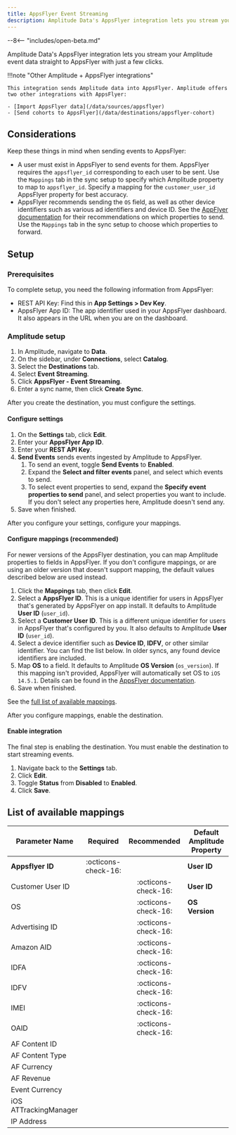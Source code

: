 ```yaml
---
title: AppsFlyer Event Streaming
description: Amplitude Data's AppsFlyer integration lets you stream your Amplitude event data straight to AppsFlyer with just a few clicks.
---
```


--8<-- "includes/open-beta.md"

Amplitude Data's AppsFlyer integration lets you stream your Amplitude event data straight to AppsFlyer with just a few clicks.

!!!note "Other Amplitude + AppsFlyer integrations"

    This integration sends Amplitude data into AppsFlyer. Amplitude offers two other integrations with AppsFlyer:

    - [Import AppsFlyer data](/data/sources/appsflyer)
    - [Send cohorts to AppsFlyer](/data/destinations/appsflyer-cohort)

## Considerations

Keep these things in mind when sending events to AppsFlyer:

- A user must exist in AppsFlyer to send events for them. AppsFlyer requires the `appsflyer_id` corresponding to each user to be sent. Use the `Mappings` tab in the sync setup to specify which Amplitude property to map to `appsflyer_id`. Specify a mapping for the `customer_user_id` AppsFlyer property for best accuracy.
- AppsFlyer recommends sending the `OS` field, as well as other device identifiers such as various ad identifiers and device ID. See the [AppFlyer documentation](https://support.appsflyer.com/hc/en-us/articles/207034486#payload-parameters) for their recommendations on which properties to send. Use the `Mappings` tab in the sync setup to choose which properties to forward.

## Setup

### Prerequisites

To complete setup, you need the following information from AppsFlyer:

- REST API Key: Find this in **App Settings > Dev Key**.
- AppsFlyer App ID: The app identifier used in your AppsFlyer dashboard. It also appears in the URL when you are on the dashboard.

### Amplitude setup

1. In Amplitude, navigate to **Data**.
2. On the sidebar, under **Connections**, select **Catalog**.
3. Select the **Destinations** tab.
4. Select **Event Streaming**.
5. Click **AppsFlyer - Event Streaming**.
6. Enter a sync name, then click **Create Sync**.

After you create the destination, you must configure the settings.

#### Configure settings

1. On the **Settings** tab, click **Edit**.
2. Enter your **AppsFlyer App ID**.
3. Enter your **REST API Key**.
4. **Send Events** sends events ingested by Amplitude to AppsFlyer.
      1. To send an event, toggle **Send Events** to **Enabled**.
      2. Expand the **Select and filter events** panel, and select which events to send.
      3. To select event properties to send, expand the **Specify event properties to send** panel, and select properties you want to include. If you don't select any properties here, Amplitude doesn't send any.
5. Save when finished.

After you configure your settings, configure your mappings.

#### Configure mappings (recommended)

For newer versions of the AppsFlyer destination, you can map Amplitude properties to fields in AppsFlyer. If you don't configure mappings, or are using an older version that doesn't support mapping, the default values described below are used instead.

1. Click the **Mappings** tab, then click **Edit**.
2. Select a **AppsFlyer ID**. This is a unique identifier for users in AppsFlyer that's generated by AppsFlyer on app install. It defaults to Amplitude **User ID** (`user_id`).
3. Select a **Customer User ID**. This is a different unique identifier for users in AppsFlyer that's configured by you. It also defaults to Amplitude **User ID** (`user_id`).
4. Select a device identifier such as **Device ID**, **IDFV**, or other similar identifier. You can find the list below. In older syncs, any found device identifiers are included.
5. Map **OS** to a field. It defaults to Amplitude **OS Version** (`os_version`). If this mapping isn't provided, AppsFlyer will automatically set OS to `iOS 14.5.1`. Details can be found in the [AppsFlyer documentation](https://support.appsflyer.com/hc/en-us/articles/207034486-Server-to-server-events-API-for-mobile-S2S-mobile-#payload-parameters).
6. Save when finished.

See the [full list of available mappings](#list-of-available-mappings).

After you configure mappings, enable the destination.

#### Enable integration

The final step is enabling the destination. You must enable the destination to start streaming events.

1. Navigate back to the **Settings** tab.
2. Click **Edit**.
3. Toggle **Status** from **Disabled** to **Enabled**.
4. Click **Save**.

## List of available mappings

| Parameter Name        | Required              | Recommended         | Default Amplitude Property |
|-----------------------|:---------------------:|:-------------------:| -------------------------- |
| **Appsflyer ID**      | :octicons-check-16:   |                     | **User ID**                |
| Customer User ID      |                       | :octicons-check-16: | **User ID**                |
| OS                    |                       | :octicons-check-16: | **OS Version**             |
| Advertising ID        |                       | :octicons-check-16: |                            |
| Amazon AID            |                       | :octicons-check-16: |                            |
| IDFA                  |                       | :octicons-check-16: |                            |
| IDFV                  |                       | :octicons-check-16: |                            |
| IMEI                  |                       | :octicons-check-16: |                            |
| OAID                  |                       | :octicons-check-16: |                            |
| AF Content ID         |                       |                     |                            |
| AF Content Type       |                       |                     |                            |
| AF Currency           |                       |                     |                            |
| AF Revenue            |                       |                     |                            |
| Event Currency        |                       |                     |                            |
| iOS ATTrackingManager |                       |                     |                            |
| IP Address            |                       |                     |                            |
